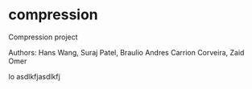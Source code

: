 # compression

Compression project

<p>Authors: Hans Wang, Suraj Patel, Braulio Andres Carrion Corveira, Zaid Omer</p>
lo asdlkfjasdlkfj
